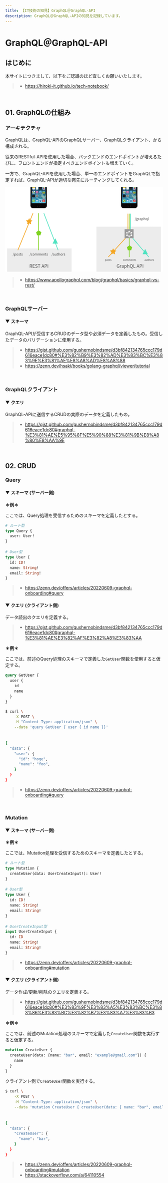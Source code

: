 ```yaml
---
title: 【IT技術の知見】GraphQL＠GraphQL-API
description: GraphQL＠GraphQL-APIの知見を記録しています。
---
```


# GraphQL＠GraphQL-API

## はじめに

本サイトにつきまして、以下をご認識のほど宜しくお願いいたします。

> - https://hiroki-it.github.io/tech-notebook/

<br>

## 01. GraphQLの仕組み

### アーキテクチャ

GraphQLは、GraphQL-APIのGraphQLサーバー、GraphQLクライアント、から構成される。

従来のRESTful-APIを使用した場合、バックエンドのエンドポイントが増えるたびに、フロントエンドが指定すべきエンドポイントも増えていく。

一方で、GraphQL-APIを使用した場合、単一のエンドポイントをGraphQLで指定すれば、GraphQL-APIが適切な宛先にルーティングしてくれる。

![graphql-api](https://raw.githubusercontent.com/hiroki-it/tech-notebook-images/master/images/graphql-api.png)

> - https://www.apollographql.com/blog/graphql/basics/graphql-vs-rest/

<br>

### GraphQLサーバー

#### ▼ スキーマ

GraphQL-APIが受信するCRUDのデータ型や必須データを定義したもの。受信したデータのバリデーションに使用する。

> - https://gist.github.com/gushernobindsme/d3bf842134765ccc179d616eace1dc80#%E3%82%B9%E3%82%AD%E3%83%BC%E3%83%9E%E3%81%AE%E8%A8%AD%E8%A8%88
> - https://zenn.dev/hsaki/books/golang-graphql/viewer/tutorial

<br>

### GraphQLクライアント

#### ▼ クエリ

GraphQL-APIに送信するCRUDの実際のデータを定義したもの。

> - https://gist.github.com/gushernobindsme/d3bf842134765ccc179d616eace1dc80#graphql-%E3%81%AE%E5%95%8F%E5%90%88%E3%81%9B%E8%A8%80%E8%AA%9E

<br>

## 02. CRUD

### Query

#### ▼ スキーマ (サーバー側)

**＊例＊**

ここでは、Query処理を受信するためのスキーマを定義したとする。

```graphql
# ルート型
type Query {
  user: User!
}

# User型
type User {
  id: ID!
  name: String!
  email: String!
}
```

> - https://zenn.dev/offers/articles/20220609-graphql-onboarding#query

#### ▼ クエリ (クライアント側)

データ読出のクエリを定義する。

> - https://gist.github.com/gushernobindsme/d3bf842134765ccc179d616eace1dc80#graphql-%E3%81%AE%E3%82%AF%E3%82%A8%E3%83%AA

**＊例＊**

ここでは、前述のQuery処理のスキーマで定義した`GetUser`関数を使用すると仮定する。

```graphql
query GetUser {
  user {
    id
    name
  }
}
```

```bash
$ curl \
    -X POST \
    -H "Content-Type: application/json" \
    --data 'query GetUser { user { id name }}'


{
  "data": {
    "user": {
      "id": "hoge",
      "name": "foo",
    }
  }
}
```

> - https://zenn.dev/offers/articles/20220609-graphql-onboarding#query

<br>

### Mutation

#### ▼ スキーマ (サーバー側)

**＊例＊**

ここでは、Mutation処理を受信するためのスキーマを定義したとする。

```graphql
# ルート型
type Mutation {
  createUser(data: UserCreateInput!): User!
}

# User型
type User {
  id: ID!
  name: String!
  email: String!
}

# UserCreateInput型
input UserCreateInput {
  id: ID
  name: String!
  email: String!
}
```

> - https://zenn.dev/offers/articles/20220609-graphql-onboarding#mutation

#### ▼ クエリ (クライアント側)

データ作成/更新/削除のクエリを定義する。

> - https://gist.github.com/gushernobindsme/d3bf842134765ccc179d616eace1dc80#%E3%83%9F%E3%83%A5%E3%83%BC%E3%83%86%E3%83%BC%E3%82%B7%E3%83%A7%E3%83%B3

**＊例＊**

ここでは、前述のMutation処理のスキーマで定義した`CreateUser`関数を実行すると仮定する。

```graphql
mutation CreateUser {
  createUser(data: {name: "bar", email: "example@gmail.com"}) {
    name
  }
}
```

クライアント側で`CreateUser`関数を実行する。

```bash
$ curl \
    -X POST \
    -H "Content-Type: application/json" \
    --data 'mutation CreateUser { createUser(data: { name: "bar", email: "example@gmail.com"}) { name }}'


{
  "data": {
    "createUser": {
      "name": "bar",
    }
  }
}
```

> - https://zenn.dev/offers/articles/20220609-graphql-onboarding#mutation
> - https://stackoverflow.com/a/64110554

<br>

